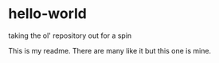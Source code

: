# hello-world
taking the ol' repository out for a spin

This is my readme. There are many like it but this one is mine.
